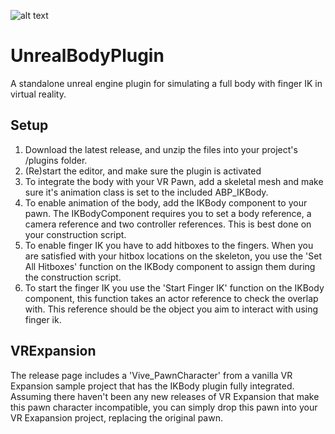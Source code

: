 ![alt text](https://github.com/kvoeten/UnrealBodyPlugin/blob/main/Resources/logo.png?raw=true)
# UnrealBodyPlugin
A standalone unreal engine plugin for simulating a full body with finger IK in virtual reality.

## Setup
1. Download the latest release, and unzip the files into your project's /plugins folder.
2. (Re)start the editor, and make sure the plugin is activated
3. To integrate the body with your VR Pawn, add a skeletal mesh and make sure it's animation class is set to the included ABP_IKBody.
4. To enable animation of the body, add the IKBody component to your pawn. The IKBodyComponent requires you to set a body reference, a camera reference and two controller references. This is best done on your construction script.
5. To enable finger IK you have to add hitboxes to the fingers. When you are satisfied with your hitbox locations on the skeleton, you use the 'Set All Hitboxes' function on the IKBody component to assign them during the construction script.
6. To start the finger IK you use the 'Start Finger IK' function on the IKBody component, this function takes an actor reference to check the overlap with. This reference should be the object you aim to interact with using finger ik.

## VRExpansion
The release page includes a 'Vive_PawnCharacter' from a vanilla VR Expansion sample project that has the IKBody plugin fully integrated. Assuming there haven't been any new releases of VR Expansion that make this pawn character incompatible, you can simply drop this pawn into your VR Exapansion project, replacing the original pawn.
